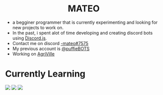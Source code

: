 # <h1 align="center">MATEO</h1>

- a begginer programmer that is currently experimenting and looking for new projects to work on.
- In the past, i spent alot of time developing and creating discord bots using [Discord.js](https://github.com/discordjs/discord.js/).
- Contact me on discord [-mateo#7575](https://discordapp.com/users/554382531408166934)
- My previous account is [@puffieBOTS](https://github.com/puffieBOTS)
- Working on [AgriVille](https://github.com/Agriville)
# Currently Learning

<p align="left">
  <img src="https://img.icons8.com/color/48/000000/javascript.png"/>
  <img src="https://img.icons8.com/color/48/000000/html-5.png"/>
  <img src="https://img.icons8.com/color/48/000000/css3.png"/>
</p>




